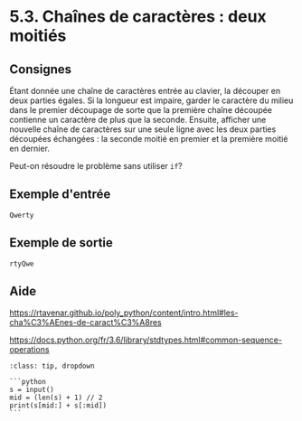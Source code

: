 # 5.3. Chaînes de caractères : deux moitiés

## Consignes

Étant donnée une chaîne de caractères entrée au clavier, la découper en deux parties égales. Si la longueur est impaire, garder le caractère du milieu dans le premier découpage de sorte que la première chaîne découpée contienne un caractère de plus que la seconde. Ensuite, afficher une nouvelle chaîne de caractères sur une seule ligne avec les deux parties découpées échangées : la seconde moitié en premier et la première moitié en dernier.

Peut-on résoudre le problème sans utiliser `if`?

## Exemple d'entrée

```
Qwerty
```

## Exemple de sortie

```
rtyQwe
```

## Aide

https://rtavenar.github.io/poly_python/content/intro.html#les-cha%C3%AEnes-de-caract%C3%A8res

https://docs.python.org/fr/3.6/library/stdtypes.html#common-sequence-operations

<div id="pad"></div>
            <script>Pythonpad('pad', {'title': 'Testez votre solution ici', 'src': '# Lire une chaîne de caractères :\n# s = input()\n# Afficher une chaîne de caractères :\n# print(s)\n'})</script>


````{admonition} Cliquez ici pour voir la solution
:class: tip, dropdown

```python
s = input()
mid = (len(s) + 1) // 2
print(s[mid:] + s[:mid])
```
````
